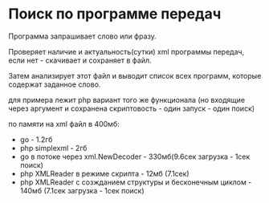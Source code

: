 # Поиск по программе передач

Программа запрашивает слово или фразу.

Проверяет наличие и актуальность(сутки) xml программы передач, если нет - скачивает  и сохраняет в файл. 

Затем анализирует этот файл и выводит список всех программ, которые содержат заданное слово.

для примера лежит php вариант того же функционала (но входящие через аргумент и сохранена скриптовость - один запуск - один поиск)

по памяти на xml файл в 400мб: 
- go - 1.2гб
- php simplexml - 2гб
- go в потоке через xml.NewDecoder - 330мб(9.6сек загрузка - 1сек поиск)
- php XMLReader в режиме скрипта - 12мб (7.1сек)
- php XMLReader с созжданием структуры и бесконечным циклом  - 140мб (7.1сек загрузка - 1сек поиск)
